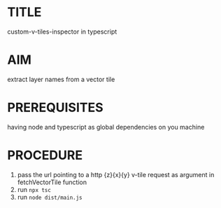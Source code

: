 # TITLE
custom-v-tiles-inspector in typescript

# AIM
extract layer names from a vector tile

# PREREQUISITES
having node and typescript as global dependencies on you machine

# PROCEDURE
1. pass the url pointing to a http {z}{x}{y} v-tile request as argument in fetchVectorTile function
2. run `npx tsc`
3. run `node dist/main.js`